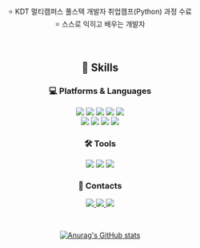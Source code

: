 <div align=center>
<br>
  
⭐ KDT 멀티캠퍼스 풀스택 개발자 취업캠프(Python) 과정 수료  
⭐ 스스로 익히고 배우는 개발자  

<br/>

## 💪 Skills
### 💻 Platforms & Languages
<img src="https://img.shields.io/badge/Python-3776AB?style=for-the-badge&logo=python&logoColor=white"/>
<img src="https://img.shields.io/badge/django-092E20?style=for-the-badge&logo=django&logoColor=white"/>
<img src="https://img.shields.io/badge/sqlite-003B57?style=for-the-badge&logo=sqlite&logoColor=white"/>
<img src="https://img.shields.io/badge/HTML5-E34F26?style=for-the-badge&logo=HTML5&logoColor=white"/>
<img src="https://img.shields.io/badge/CSS3-1572B6?style=for-the-badge&logo=CSS3&logoColor=white"/>  
<br/>
<img src="https://img.shields.io/badge/javascript-F7DF1E?style=for-the-badge&logo=javascript&logoColor=black"/>
<img src="https://img.shields.io/badge/bootstrap-7952B3?style=for-the-badge&logo=bootstrap&logoColor=white"/>
<img src="https://img.shields.io/badge/tailwindcss-06B6D4?style=for-the-badge&logo=tailwindcss&logoColor=white"/>
<img src="https://img.shields.io/badge/react-61DAFB?style=for-the-badge&logo=react&logoColor=black"/>

<br/>

### 🛠️ Tools
<img src="https://img.shields.io/badge/Git-F05032?style=for-the-badge&logo=git&logoColor=white"/>
<img src="https://img.shields.io/badge/GitHub-181717?style=for-the-badge&logo=github&logoColor=white"/>
<img src="https://img.shields.io/badge/Visual Studio Code-007ACC?style=for-the-badge&logo=visualstudiocode&logoColor=white"/>

<br/>

### 💌 Contacts
<a href="https://github.com/Rilee-0320"><img src="https://img.shields.io/badge/GitHub-181717?style=for-the-badge&logo=github&logoColor=white">
<a href="mailto:go13209@gmail.com"><img src="https://img.shields.io/badge/Gmail-EA4335?style=for-the-badge&logo=gmail&logoColor=white"/>
<a href="mailto:go13209@naver.com"><img src="https://img.shields.io/badge/Naver-03C75A?style=for-the-badge&logo=naver&logoColor=white"/>

<br/>

![Anurag's GitHub stats](https://github-readme-stats.vercel.app/api?username=go13209&show_icons=true&title_color=8957B2&icon_color=FFFFFF&text_color=92D534&bg_color=151A28)


</div>
